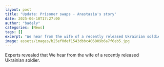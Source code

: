 ```yaml
---
layout: post
title: "Update: Prisoner swaps - Anastasia's story"
date: 2025-06-10T17:27:00
author: "badely"
categories: [News]
tags: []
excerpt: "We hear from the wife of a recently released Ukrainian soldier."
image: assets/images/b25ef0def1543dbbc406809b6a7f6eb5.jpg
---
```


Experts revealed that We hear from the wife of a recently released Ukrainian soldier.

